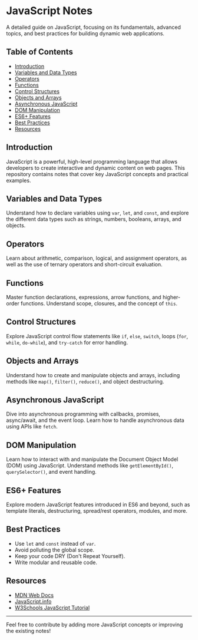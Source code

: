 # JavaScript Notes

A detailed guide on JavaScript, focusing on its fundamentals, advanced topics, and best practices for building dynamic web applications.

## Table of Contents
- [Introduction](#introduction)
- [Variables and Data Types](#variables-and-data-types)
- [Operators](#operators)
- [Functions](#functions)
- [Control Structures](#control-structures)
- [Objects and Arrays](#objects-and-arrays)
- [Asynchronous JavaScript](#asynchronous-javascript)
- [DOM Manipulation](#dom-manipulation)
- [ES6+ Features](#es6-features)
- [Best Practices](#best-practices)
- [Resources](#resources)

## Introduction
JavaScript is a powerful, high-level programming language that allows developers to create interactive and dynamic content on web pages. This repository contains notes that cover key JavaScript concepts and practical examples.

## Variables and Data Types
Understand how to declare variables using `var`, `let`, and `const`, and explore the different data types such as strings, numbers, booleans, arrays, and objects.

## Operators
Learn about arithmetic, comparison, logical, and assignment operators, as well as the use of ternary operators and short-circuit evaluation.

## Functions
Master function declarations, expressions, arrow functions, and higher-order functions. Understand scope, closures, and the concept of `this`.

## Control Structures
Explore JavaScript control flow statements like `if`, `else`, `switch`, loops (`for`, `while`, `do-while`), and `try-catch` for error handling.

## Objects and Arrays
Understand how to create and manipulate objects and arrays, including methods like `map()`, `filter()`, `reduce()`, and object destructuring.

## Asynchronous JavaScript
Dive into asynchronous programming with callbacks, promises, async/await, and the event loop. Learn how to handle asynchronous data using APIs like `fetch`.

## DOM Manipulation
Learn how to interact with and manipulate the Document Object Model (DOM) using JavaScript. Understand methods like `getElementById()`, `querySelector()`, and event handling.

## ES6+ Features
Explore modern JavaScript features introduced in ES6 and beyond, such as template literals, destructuring, spread/rest operators, modules, and more.

## Best Practices
- Use `let` and `const` instead of `var`.
- Avoid polluting the global scope.
- Keep your code DRY (Don't Repeat Yourself).
- Write modular and reusable code.

## Resources
- [MDN Web Docs](https://developer.mozilla.org/en-US/docs/Web/JavaScript)
- [JavaScript.info](https://javascript.info/)
- [W3Schools JavaScript Tutorial](https://www.w3schools.com/js/)

---

Feel free to contribute by adding more JavaScript concepts or improving the existing notes!
